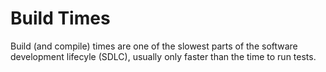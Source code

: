 # Build Times

Build (and compile) times are one of the slowest parts of the software development lifecyle (SDLC), usually only faster than the time to run tests.
